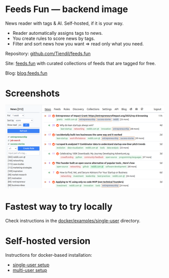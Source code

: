 <!-- we use absolute path, since GitHub action does not work with relative paths -->
<!-- => This readme can not be used as README.md -->

# Feeds Fun — backend image

News reader with tags & AI. Self-hosted, if it is your way.

- Reader automatically assigns tags to news.
- You create rules to score news by tags.
- Filter and sort news how you want ⇒ read only what you need.

Repository: [github.com/Tiendil/feeds.fun](https://github.com/Tiendil/feeds.fun)

Site: [feeds.fun](https://feeds.fun) with curated collections of feeds that are tagged for free.

Blog: [blog.feeds.fun](https://blog.feeds.fun)

# Screenshots

![News filtering](docs/images/news-filtering-example.png)

# Fastest way to try locally

Check instructions in the [docker/examples/single-user](docker/examples/single-user) directory.

# Self-hosted version

Instructions for docker-based installation:

- [single-user setup](docker/examples/single-user)
- [multi-user setup](docker/examples/multi-user)
